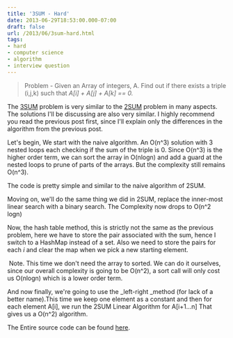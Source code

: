 ```yaml
---
title: '3SUM - Hard'
date: 2013-06-29T18:53:00.000-07:00
draft: false
url: /2013/06/3sum-hard.html
tags: 
- hard
- computer science
- algorithm
- interview question
---
```


  

> Problem - Given an Array of integers, A. Find out if there exists a triple (i,j,k) such that _A\[i\] + A\[j\] + A\[k\] == 0._

The [3SUM](http://en.wikipedia.org/wiki/3SUM) problem is very similar to the [2SUM](http://lostincompilation.blogspot.com/2013/06/2sum-medium.html) problem in many aspects. The solutions I'll be discussing are also very similar. I highly recommend you read the previous post first, since I'll explain only the differences in the algorithm from the previous post.  
  
Let's begin, We start with the naive algorithm. An O(n^3) solution with 3 nested loops each checking if the sum of the triple is 0. Since O(n^3) is the higher order term, we can sort the array in O(nlogn) and add a guard at the nested loops to prune of parts of the arrays. But the complexity still remains O(n^3).  
  
The code is pretty simple and similar to the naive algorithm of 2SUM.  
  
  

Moving on, we'll do the same thing we did in 2SUM, replace the inner-most linear search with a binary search. The Complexity now drops to O(n^2 logn)  
  
  

Now, the hash table method, this is strictly not the same as the previous problem, here we have to store the pair associated with the sum, hence I switch to a HashMap instead of a set. Also we need to store the pairs for each _i_ and clear the map when we pick a new starting element.  
  
  

 Note. This time we don't need the array to sorted. We can do it ourselves, since our overall complexity is going to be O(n^2), a sort call will only cost us O(nlogn) which is a lower order term.  
  
And now finally, we're going to use the _left-right _method (for lack of a better name).This time we keep one element as a constant and then for each element A\[i\], we run the 2SUM Linear Algorithm for A\[i+1...n\] That gives us a O(n^2) algorithm.  
  
  

The Entire source code can be found [here](https://github.com/st0le/lost-in-compilation/blob/master/ThreeSum.java).